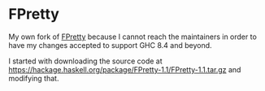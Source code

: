 # FPretty

My own fork of [FPretty](https://hackage.haskell.org/package/FPretty) because I
cannot reach the maintainers in order to have my changes accepted to
support GHC 8.4 and beyond.

I started with downloading the source code at https://hackage.haskell.org/package/FPretty-1.1/FPretty-1.1.tar.gz and modifying that.
